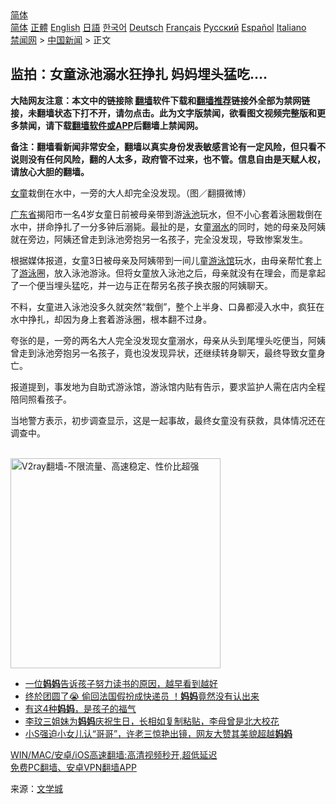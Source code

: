  <!-- 面包屑导航 --> <div class="breadcrumb"><!-- GTranslate: https://gtranslate.io/ -->  <div class="switcher notranslate">  <div class="selected">  <a href="#" onclick="return false;"> 简体</a>  </div>  <div class="option">  <a href="https://www.bannedbook.org" onclick="doGTranslate('zh-CN|zh-CN');jQuery('div.switcher div.selected a').html(jQuery(this).html());return false;" title="简体中文" class="nturl selected"> 简体</a>  <a href="https://www.bannedbook.org/zh-tw/" onclick="doGTranslate('zh-CN|zh-TW');jQuery('div.switcher div.selected a').html(jQuery(this).html());return false;" title="繁體中文" class="nturl"> 正體</a>  <a href="https://www.bannedbook.org/en/" onclick="doGTranslate('zh-CN|en');jQuery('div.switcher div.selected a').html(jQuery(this).html());return false;" title="English" class="nturl"> English</a>  <a href="https://www.bannedbook.org/ja/" onclick="doGTranslate('zh-CN|ja');jQuery('div.switcher div.selected a').html(jQuery(this).html());return false;" title="日本語" class="nturl"> 日語</a>  <a href="https://www.bannedbook.org/ko/" onclick="doGTranslate('zh-CN|ko');jQuery('div.switcher div.selected a').html(jQuery(this).html());return false;" title="한국어" class="nturl"> 한국어</a>  <a href="https://www.bannedbook.org/de/" onclick="doGTranslate('zh-CN|de');jQuery('div.switcher div.selected a').html(jQuery(this).html());return false;" title="Deutsch" class="nturl"> Deutsch</a>  <a href="https://www.bannedbook.org/fr/" onclick="doGTranslate('zh-CN|fr');jQuery('div.switcher div.selected a').html(jQuery(this).html());return false;" title="Français" class="nturl"> Français</a>  <a href="https://www.bannedbook.org/ru/" onclick="doGTranslate('zh-CN|ru');jQuery('div.switcher div.selected a').html(jQuery(this).html());return false;" title="Русский" class="nturl"> Русский</a>  <a href="https://www.bannedbook.org/es/" onclick="doGTranslate('zh-CN|es');jQuery('div.switcher div.selected a').html(jQuery(this).html());return false;" title="Español" class="nturl"> Español</a>  <a href="https://www.bannedbook.org/it/" onclick="doGTranslate('zh-CN|it');jQuery('div.switcher div.selected a').html(jQuery(this).html());return false;" title="Italiano" class="nturl"> Italiano</a>  </div>  </div>      <div class='breadcrumb-sub'><!-- Breadcrumb NavXT 6.3.0 --> <a href="https://www.bannedbook.org/" class="home">禁闻网</a> &gt; <a href="https://www.bannedbook.org/bnews/cnnews/" class="category">中国新闻</a> &gt; 正文</div></div><h2>监拍：女童泳池溺水狂挣扎 妈妈埋头猛吃….</h2> <p class="notice"><b>大陆网友注意：本文中的链接除 <a href="https://github.com/bannedbook/fanqiang" >翻墙</a>软件下载和<a href="https://github.com/killgcd/justmysocks/blob/master/README.md">翻墙推荐</a>链接外全部为禁网链接，未翻墙状态下打不开，请勿点击。此为文字版禁闻，欲看图文视频完整版和更多禁闻，请下载<a href="https://github.com/bannedbook/fanqiang">翻墙软件或APP</a>后翻墙上禁闻网。</p><p>备注：翻墙看新闻非常安全，翻墙以真实身份发表敏感言论有一定风险，但只看不说则没有任何风险，翻的人太多，政府管不过来，也不管。信息自由是天赋人权，请放心大胆的翻墙。</b></p>  <div class="entry"> <p id="conimg"><a href="https://www.bannedbook.org/bnews/tag/%e5%a5%b3%e7%ab%a5/" class="st_tag internal_tag" rel="tag" title="标签 女童 下的日志">女童</a>栽倒在水中，一旁的大人却完全没发现。（图／翻摄微博）</p> <p><a href="https://www.bannedbook.org/bnews/tag/%e5%b9%bf%e4%b8%9c%e7%9c%81/" class="st_tag internal_tag" rel="tag" title="标签 广东省 下的日志">广东省</a>揭阳市一名4岁女童日前被母亲带到游<a href="https://www.bannedbook.org/bnews/tag/%E6%B3%B3%E6%B1%A0/" class="st_tag internal_tag" rel="tag" title="标签 泳池 下的日志">泳池</a>玩水，但不小心套着泳圈栽倒在水中，拼命挣扎了一分多钟后溺毙。最扯的是，女童<a href="https://www.bannedbook.org/bnews/tag/%E6%BA%BA%E6%B0%B4/" class="st_tag internal_tag" rel="tag" title="标签 溺水 下的日志">溺水</a>的同时，她的母亲及阿姨就在旁边，阿姨还曾走到泳池旁抱另一名孩子，完全没发现，导致惨案发生。</p>  <p>根据媒体报道，女童3日被母亲及阿姨带到一间儿童<a href="https://www.bannedbook.org/bnews/tag/%E6%B8%B8%E6%B3%B3%E9%A6%86/" class="st_tag internal_tag" rel="tag" title="标签 游泳馆 下的日志">游泳馆</a>玩水，由母亲帮忙套上了<a href="https://www.bannedbook.org/bnews/tag/%e6%b8%b8%e6%b3%b3/" class="st_tag internal_tag" rel="tag" title="标签 游泳 下的日志">游泳</a>圈，放入泳池游泳。但将女童放入泳池之后，母亲就没有在理会，而是拿起了一个便当埋头猛吃，并一边与正在帮另名孩子换衣服的阿姨聊天。</p> <p>不料，女童进入泳池没多久就突然“栽倒”，整个上半身、口鼻都浸入水中，疯狂在水中挣扎，却因为身上套着游泳圈，根本翻不过身。</p>  <p>夸张的是，一旁的两名大人完全没发现女童溺水，母亲从头到尾埋头吃便当，阿姨曾走到泳池旁抱另一名孩子，竟也没发现异状，还继续转身聊天，最终导致女童身亡。</p> <p>报道提到，事发地为自助式游泳馆，游泳馆内贴有告示，要求监护人需在店内全程陪同照看孩子。</p>  <p>当地警方表示，初步调查显示，这是一起事故，最终女童没有获救，具体情况还在调查中。</p> <p></p>  <p><br/><a href="https://github.com/bannedbook/fanqiang/wiki/V2ray%E6%9C%BA%E5%9C%BA"><img src="https://raw.githubusercontent.com/bannedbook/fanqiang/master/v2ss/images/v2free.jpg" width="336" alt="V2ray翻墙-不限流量、高速稳定、性价比超强"></a><br/></p> <ul class='op-related-articles' title='相关阅读'> <li><a href='https://www.bannedbook.org/bnews/lifebaike/20210805/1600560.html' target='_blank'>一位<b>妈妈</b>告诉孩子努力读书的原因，越早看到越好</a></li> <li><a href='https://www.bannedbook.org/bnews/taiwannews/20210731/1597800.html' target='_blank'>终於团圆了😭 偷回法国假扮成快递员 ！<b>妈妈</b>竟然没有认出来</a></li> <li><a href='https://www.bannedbook.org/bnews/lifebaike/20210730/1596842.html' target='_blank'>有这4种<b>妈妈</b>，是孩子的福气</a></li> <li><a href='https://www.bannedbook.org/bnews/yule/20210728/1595508.html' target='_blank'>李玟三姐妹为<b>妈妈</b>庆祝生日，长相如复制粘贴，李母曾是北大校花</a></li> <li><a href='https://www.bannedbook.org/bnews/yule/20210727/1594859.html' target='_blank'>小S强迫小女儿认“哥哥”，许老三惊艳出镜，网友大赞其美貌超越<b>妈妈</b></a></li> </ul> <p class="texttj"> <a href="https://github.com/bannedbook/fanqiang/wiki/V2ray%E6%9C%BA%E5%9C%BA" target="_blank">WIN/MAC/安卓/iOS高速翻墙:高清视频秒开,超低延迟</a><br/> <a href="https://github.com/bannedbook/fanqiang/wiki/%E7%A6%81%E9%97%BB%E7%BD%91%E5%AE%89%E5%8D%93%E7%BF%BB%E5%A2%99%E6%96%B0%E9%97%BBAPP" target="_blank">免费PC翻墙、安卓VPN翻墙APP</a></p><p> 来源：<a href="https://www.bannedbook.org/bnews/tag/%e6%96%87%e5%ad%a6%e5%9f%8e/" class="st_tag internal_tag" rel="tag" title="标签 文学城 下的日志">文学城</a> </p><a name='sharetosocial'></a>  <div style="margin-bottom:5px;padding-bottom:5px;clear:both"> <div id="archive-pix-1" class="banner-ads"> <!-- AuctionX Display platform tag START --> <div id="26318x728x90x621x_ADSLOT2" clicktrack="%%CLICK_URL_ESC%%"></div> <!-- AuctionX Display platform tag END --> </div> <div id="archive-pix-2" class="banner-ads"> <!-- AuctionX Display platform tag START --> <div id="26315x300x250x621x_ADSLOT2" clicktrack="%%CLICK_URL_ESC%%"></div> <!-- AuctionX Display platform tag END --> </div> </div>  <div id="archive-pix-1" class="banner-ads"> <!-- AuctionX Display platform tag START --> <div id="26318x728x90x621x_ADSLOT3" clicktrack="%%CLICK_URL_ESC%%"></div> <!-- AuctionX Display platform tag END --> </div> </div><!--END ENTRY--> 